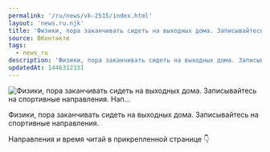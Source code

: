 ```yaml
---
permalink: '/ru/news/vk-2515/index.html'
layout: 'news.ru.njk'
title: 'Физики, пора заканчивать сидеть на выходных дома. Записывайтесь на спортивные направления. Нап'
source: ВКонтакте
tags:
  - news_ru
description: 'Физики, пора заканчивать сидеть на выходных дома. Записывайтесь на спортивные направления. Нап…'
updatedAt: 1446312331
---
```

![Физики, пора заканчивать сидеть на выходных дома. Записывайтесь на спортивные направления. Нап…](https://sun9-75.userapi.com/impf/c624631/v624631484/60e83/Y5hTQ_fh79Y.jpg?size=1280x868&quality=96&sign=0a21aaf65007d8ab044c6522824af716&c_uniq_tag=xK99-tPoKTRgsR2p3B0Tu5PW4J8DHi50dvOPe_SmXZE&type=album)

Физики, пора заканчивать сидеть на выходных дома. Записывайтесь на спортивные направления.

Направления и время читай в прикрепленной странице 👇
